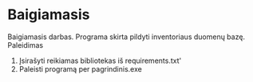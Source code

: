 # Baigiamasis
Baigiamasis darbas.
Programa skirta pildyti inventoriaus duomenų bazę.
</b>Paleidimas</b>
1. Įsirašyti reikiamas bibliotekas iš requirements.txt'
2. Paleisti programą per pagrindinis.exe
